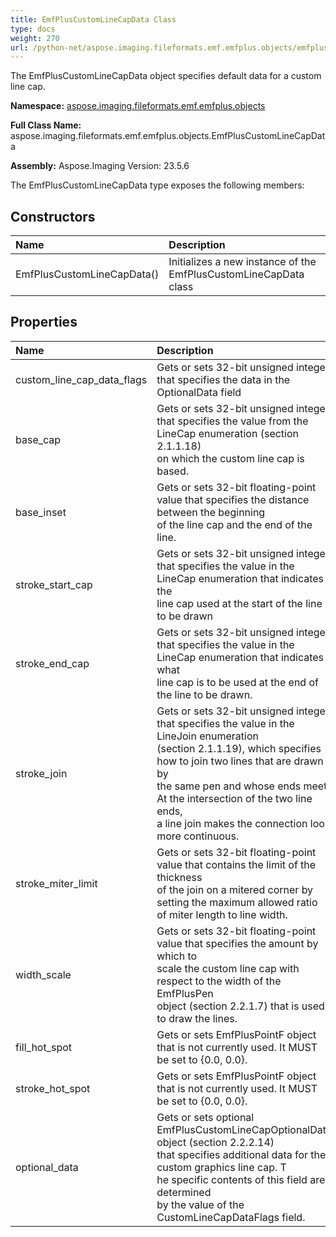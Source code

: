 ```yaml
---
title: EmfPlusCustomLineCapData Class
type: docs
weight: 270
url: /python-net/aspose.imaging.fileformats.emf.emfplus.objects/emfpluscustomlinecapdata/
---
```


The EmfPlusCustomLineCapData object specifies default data for a custom line cap.

**Namespace:** [aspose.imaging.fileformats.emf.emfplus.objects](/imaging/python-net/aspose.imaging.fileformats.emf.emfplus.objects/)

**Full Class Name:** aspose.imaging.fileformats.emf.emfplus.objects.EmfPlusCustomLineCapData

**Assembly:**  Aspose.Imaging Version: 23.5.6

The EmfPlusCustomLineCapData type exposes the following members:
## **Constructors**
|**Name**|**Description**|
| :- | :- |
|EmfPlusCustomLineCapData()|Initializes a new instance of the EmfPlusCustomLineCapData class|
## **Properties**
|**Name**|**Description**|
| :- | :- |
|custom_line_cap_data_flags|Gets or sets 32-bit unsigned integer that specifies the data in the OptionalData field|
|base_cap|Gets or sets 32-bit unsigned integer that specifies the value from the LineCap enumeration (section 2.1.1.18) <br/>            on which the custom line cap is based.|
|base_inset|Gets or sets  32-bit floating-point value that specifies the distance between the beginning <br/>            of the line cap and the end of the line.|
|stroke_start_cap|Gets or sets  32-bit unsigned integer that specifies the value in the LineCap enumeration that indicates the <br/>            line cap used at the start of the line to be drawn|
|stroke_end_cap|Gets or sets  32-bit unsigned integer that specifies the value in the LineCap enumeration that indicates what <br/>            line cap is to be used at the end of the line to be drawn.|
|stroke_join|Gets or sets 32-bit unsigned integer that specifies the value in the LineJoin enumeration <br/>            (section 2.1.1.19), which specifies how to join two lines that are drawn by<br/>             the same pen and whose ends meet. At the intersection of the two line ends, <br/>            a line join makes the connection look more continuous.|
|stroke_miter_limit|Gets or sets  32-bit floating-point value that contains the limit of the thickness<br/>             of the join on a mitered corner by setting  the maximum allowed ratio<br/>             of miter length to line width.|
|width_scale|Gets or sets 32-bit floating-point value that specifies the amount by which to<br/>             scale the custom line cap with respect to the width of the EmfPlusPen <br/>            object (section 2.2.1.7) that is used to draw the lines.|
|fill_hot_spot|Gets or sets EmfPlusPointF object that is not currently used. It MUST be set to {0.0, 0.0}.|
|stroke_hot_spot|Gets or sets EmfPlusPointF object that is not currently used. It MUST be set to {0.0, 0.0}.|
|optional_data|Gets or sets  optional EmfPlusCustomLineCapOptionalData object (section 2.2.2.14)<br/>             that specifies additional data for the custom graphics line cap. T<br/>            he specific contents of this field are determined <br/>            by the value of the CustomLineCapDataFlags field.|
